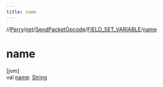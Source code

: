 ```yaml
---
title: name
---
```

//[Perry](../../../../index.html)/[net](../../index.html)/[SendPacketOpcode](../index.html)/[FIELD_SET_VARIABLE](index.html)/[name](name.html)



# name



[jvm]\
val [name](name.html): [String](https://kotlinlang.org/api/latest/jvm/stdlib/kotlin/-string/index.html)




